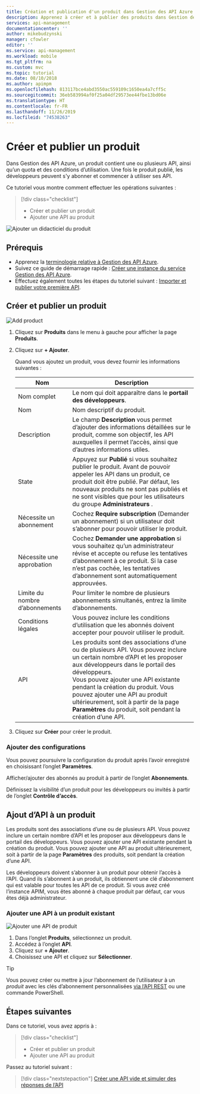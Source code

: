 ```yaml
---
title: Création et publication d'un produit dans Gestion des API Azure
description: Apprenez à créer et à publier des produits dans Gestion des API Azure.
services: api-management
documentationcenter: ''
author: mikebudzynski
manager: cfowler
editor: ''
ms.service: api-management
ms.workload: mobile
ms.tgt_pltfrm: na
ms.custom: mvc
ms.topic: tutorial
ms.date: 08/10/2018
ms.author: apimpm
ms.openlocfilehash: 813117bce4abd3550ac559109c1650ea4a7cff5c
ms.sourcegitcommit: 36eb583994af0f25a04df29573ee44fbe13bd06e
ms.translationtype: HT
ms.contentlocale: fr-FR
ms.lasthandoff: 11/26/2019
ms.locfileid: "74538263"
---
```

# <a name="create-and-publish-a-product"></a>Créer et publier un produit  

Dans Gestion des API Azure, un produit contient une ou plusieurs API, ainsi qu’un quota et des conditions d’utilisation. Une fois le produit publié, les développeurs peuvent s'y abonner et commencer à utiliser ses API.  

Ce tutoriel vous montre comment effectuer les opérations suivantes :

> [!div class="checklist"]
> * Créer et publier un produit
> * Ajouter une API au produit

![Ajouter un didacticiel du produit](media/api-management-howto-add-products/added-product.png)

## <a name="prerequisites"></a>Prérequis

+ Apprenez la [terminologie relative à Gestion des API Azure](api-management-terminology.md).
+ Suivez ce guide de démarrage rapide : [Créer une instance du service Gestion des API Azure](get-started-create-service-instance.md).
+ Effectuez également toutes les étapes du tutoriel suivant : [Importer et publier votre première API](import-and-publish.md).

## <a name="create-and-publish-a-product"></a>Créer et publier un produit

![Add product](media/api-management-howto-add-products/02-create-publish-product-01.png)

1. Cliquez sur **Produits** dans le menu à gauche pour afficher la page **Produits**.
2. Cliquez sur **+ Ajouter**.

    Quand vous ajoutez un produit, vous devez fournir les informations suivantes : 

    | Nom                     | Description                                                                                                                                                                                                                                                                                                             |
    |--------------------------|-------------------------------------------------------------------------------------------------------------------------------------------------------------------------------------------------------------------------------------------------------------------------------------------------------------------------|
    | Nom complet             | Le nom qui doit apparaître dans le **portail des développeurs**.                                                                                                                                                                                                                                                        |
    | Nom                     | Nom descriptif du produit.                                                                                                                                                                                                                                                                                      |
    | Description              | Le champ **Description** vous permet d’ajouter des informations détaillées sur le produit, comme son objectif, les API auxquelles il permet l’accès, ainsi que d’autres informations utiles.                                                                                                                                               |
    | State                    | Appuyez sur **Publié** si vous souhaitez publier le produit. Avant de pouvoir appeler les API dans un produit, ce produit doit être publié. Par défaut, les nouveaux produits ne sont pas publiés et ne sont visibles que pour les utilisateurs du groupe **Administrateurs** .                                                                                      |
    | Nécessite un abonnement    | Cochez **Require subscription** (Demander un abonnement) si un utilisateur doit s’abonner pour pouvoir utiliser le produit.                                                                                                                                                                                                                                   |
    | Nécessite une approbation        | Cochez **Demander une approbation** si vous souhaitez qu’un administrateur révise et accepte ou refuse les tentatives d’abonnement à ce produit. Si la case n’est pas cochée, les tentatives d’abonnement sont automatiquement approuvées.                                                                                                                         |
    | Limite du nombre d’abonnements | Pour limiter le nombre de plusieurs abonnements simultanés, entrez la limite d’abonnements.                                                                                                                                                                                                                                |
    | Conditions légales              | Vous pouvez inclure les conditions d’utilisation que les abonnés doivent accepter pour pouvoir utiliser le produit.                                                                                                                                                                                                             |
    | API                     | Les produits sont des associations d’une ou de plusieurs API. Vous pouvez inclure un certain nombre d’API et les proposer aux développeurs dans le portail des développeurs. <br/> Vous pouvez ajouter une API existante pendant la création du produit. Vous pouvez ajouter une API au produit ultérieurement, soit à partir de la page **Paramètres** du produit, soit pendant la création d’une API. |

3. Cliquez sur **Créer** pour créer le produit.

### <a name="add-more-configurations"></a>Ajouter des configurations

Vous pouvez poursuivre la configuration du produit après l’avoir enregistré en choisissant l’onglet **Paramètres**. 

Afficher/ajouter des abonnés au produit à partir de l’onglet **Abonnements**.

Définissez la visibilité d’un produit pour les développeurs ou invités à partir de l’onglet **Contrôle d’accès**.

## <a name="add-apis"></a>Ajout d’API à un produit

Les produits sont des associations d’une ou de plusieurs API. Vous pouvez inclure un certain nombre d’API et les proposer aux développeurs dans le portail des développeurs. Vous pouvez ajouter une API existante pendant la création du produit. Vous pouvez ajouter une API au produit ultérieurement, soit à partir de la page **Paramètres** des produits, soit pendant la création d’une API.

Les développeurs doivent s’abonner à un produit pour obtenir l’accès à l’API. Quand ils s’abonnent à un produit, ils obtiennent une clé d’abonnement qui est valable pour toutes les API de ce produit. Si vous avez créé l’instance APIM, vous êtes abonné à chaque produit par défaut, car vous êtes déjà administrateur.

### <a name="add-an-api-to-an-existing-product"></a>Ajouter une API à un produit existant

![Ajouter une API de produit](media/api-management-howto-add-products/02-create-publish-product-02.png)

1. Dans l’onglet **Produits**, sélectionnez un produit.
2. Accédez à l’onglet **API**.
3. Cliquez sur **+ Ajouter**.
4. Choisissez une API et cliquez sur **Sélectionner**.

> [!TIP]
> Vous pouvez créer ou mettre à jour l’abonnement de l’utilisateur à un *produit* avec les clés d’abonnement personnalisées [via l’API REST](https://docs.microsoft.com/rest/api/apimanagement/2019-01-01/subscription/createorupdate) ou une commande PowerShell.

## <a name="next-steps"></a>Étapes suivantes

Dans ce tutoriel, vous avez appris à :

> [!div class="checklist"]
> * Créer et publier un produit
> * Ajouter une API au produit

Passez au tutoriel suivant :

> [!div class="nextstepaction"]
> [Créer une API vide et simuler des réponses de l’API](mock-api-responses.md)
